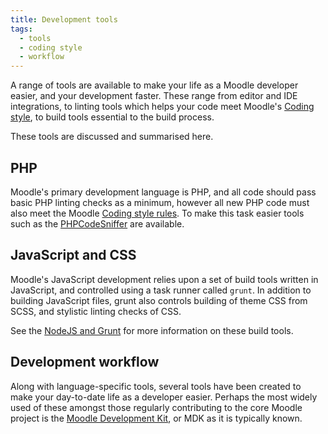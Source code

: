 ```yaml
---
title: Development tools
tags:
  - tools
  - coding style
  - workflow
---
```


A range of tools are available to make your life as a Moodle developer easier, and your development faster. These range from editor and IDE integrations, to linting tools which helps your code meet Moodle's [Coding style](../policies/codingstyle/index.md), to build tools essential to the build process.

These tools are discussed and summarised here.

## PHP

Moodle's primary development language is PHP, and all code should pass basic PHP linting checks as a minimum, however all new PHP code must also meet the Moodle [Coding style rules](../policies/codingstyle/index.md). To make this task easier tools such as the [PHPCodeSniffer](./phpcs.md) are available.

## JavaScript and CSS

Moodle's JavaScript development relies upon a set of build tools written in JavaScript, and controlled using a task runner called `grunt`. In addition to building JavaScript files, grunt also controls building of theme CSS from SCSS, and stylistic linting checks of CSS.

See the [NodeJS and Grunt](./nodejs.md) for more information on these build tools.

## Development workflow

Along with language-specific tools, several tools have been created to make your day-to-date life as a developer easier. Perhaps the most widely used of these amongst those regularly contributing to the core Moodle project is the [Moodle Development Kit](./mdk.md), or MDK as it is typically known.
